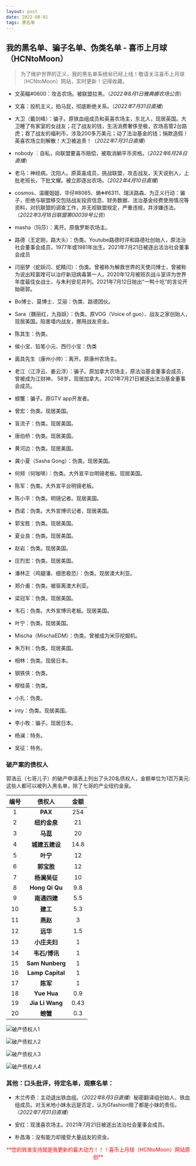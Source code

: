 ```yaml
---
layout: post
date: 2022-08-01
tags: 黑名单
---
```



## 我的黑名单、骗子名单、伪类名单 - 喜币上月球（HCNtoMoon）

> 为了维护世界的正义，我的黑名单系统㊙️已经上线！敬请关注喜币上月球（HCNtoMoon）网站，实时更新！记得收藏。


* 文英瞄#0600：攻击农场。被联盟拉黑。（*2022年8月1日雅典娜农场公告*）

* 文喜：投机主义，拍马屁，彻底断绝关系。（*2022年7月31日直播*）

* 大卫（戴剑峰）：骗子。原铁血组成员和英喜农场主，东北人，现居英国。大卫睡了有家室的女战友；花了战友的钱，生活消费奢侈至极，农场高管2台路虎；吞了战友的福利币，涉及200多万美元；动了法治基金的钱；捐款造假！英喜农场立刻解散！大卫被追责！（*2022年7月31日直播*）

* nobody ：自私，向联盟要喜币赔偿，被取消躺平币资格。（*2022年6月28日直播*）

* 老马：神经病。沈阳人。原英喜成员，挑战联盟，攻击战友，天天说别人，上批老班长，下批文耀。被立即逐出农场。（*2022年4月10日直播*）

* cosmos、温暖姐姐、华仔#8065、熵➕#6311、瑞沃路森、为正义行动：骗子，拒绝与联盟移交包括战友投资信息、财务数据、法治基金经费使用情况等资料，对抗联盟的调查工作，并无视联盟规定，严重违规，并涉嫌违法。（*2022年3月18日联盟第00039号公告*）

* masha（玛莎）：离开。原俄罗斯农场主。

* 路德（王定刚，路大头）：伪类。Youtube路德时评和路德社创始人，原法治社会董事会成员，1977年或1981年出生。2021年7月21日被逐出法治社会董事会成员

* 闫丽梦（蛇妖闫、蛇精闫）：伪类。曾被称为解救世界的天使闫博士，曾被称为说出羟氯喹可以治疗新冠病毒第一人，2020年12月被班农战斗室评为世界年度最佳女战士，与朱利安尼并列。2021年7月12日抛出“一鸭十吃”的言论开始砸郭。

* Bo博士、莫博士、艾丽：伪类、路德团伙。

* Sara（魏丽红，九指妖）：伪类。原VOG（Voice of guo）、战友之家创始人，现居美国。陷害墙内战友，挪用战友资金。

*  陈其生：伪类。

* 侯小宝、铅笔小元、西行小宝：伪类

* 面具先生（康州小帅）：离开。原康州农场主。

* 老江（江浮云、姜云浮）：骗子。原加拿大农场主，原法治基金董事会成员，曾被成为江财神， 58岁，现居加拿大。2021年7月21日被逐出法治基金董事会成员。

* 螃蟹：骗子。原GTV app开发者。

* 曾宏：伪类。现居美国。

* 盲流子：伪类。现居美国。

* 唐伯桥：伪类。现居美国。

* 黄河边：伪类。现居美国。

* 龚小夏（Sasha Gong）：伪类。现居美国。

* 何频（何咖啡）：伪类。大外宣平台明镜老板。现居美国。

* 陈军：伪类。大外宣平台明镜老板。

* 陈小平：伪类。明镜记者。现居美国。

* 西诺：伪类。大外宣博讯记者，现居美国。

* 郭宝胜：伪类。现居美国。

* 夏业良：伪类。现居美国。

* 赵岩：伪类。现居美国。

* 庄烈宏：伪类。现居美国。

* 潘林正（鸡腿潘、细思极恐）：伪类。现居澳大利亚。

* 郑介甫：伪类。被驱离澳大利亚。

* 梁冠军：伪类。现居美国。

* 韦石：伪类。大外宣博讯老板。现居美国。

* 叶宁：伪类。现居美国。

* Mischa（MischaEDM）：伪类。曾被成为米莎挖掘机。

* 朱万利：伪类。现居美国。

* 相林：伪类。现居日本。

* 钢铁侠：伪类。

* 穆桂英：伪类。

* 小扎：伪类。

* inty：伪类。现居美国。

* 李小牧：骗子。现居日本。

* 杨澜：特务。

* 吴征：特务。





### 破产案的债权人
郭浩云（七哥儿子）的破产申请表上列出了头20名债权人，金额单位为1百万美元:
这些人都可以被列入黑名单，除了七哥的产业纽约金泉。

| 编号 | 债权人 | 金额 |
|:---:|:---:|:---:|
| 1 | **PAX** | 254 |
| 2 | **纽约金泉** | 21 |
| 3 | **马蕊** | 20 |
| 4 | **城建五建设** | 14.8 |
| 5 | **叶宁** | 12 |
| 6 | **郭宝胜** | 12 |
| 7 | **杨澜吴征** | 10 |
| 8 | **Hong Qi Qu** | 9.8 |
| 9 | **南通四建** | 5.5 |
| 10 | **建工** | 5.3 |
| 11 | **燕赵** | 3 |
| 12 | **远华** | 1.5 |
| 13 | **小庄夫妇** | 1 |
| 14 | **韦石/博讯** | 1 |
| 15 | **Sam Nunberg** | 1 |
| 16 | **Lamp Capital** | 1 |
| 17 | **陈军** | 1 |
| 18 | **Yue Hua** | 0.9 |
| 19 | **Jia Li Wang** | 0.43 |
| 20 | **螃蟹** | 0.3 |



![破产债权人1](/images/bankruptcy/pochan1.jpg "破产债权人1")

![破产债权人2](/images/bankruptcy/pochan2.jpg "破产债权人2")

![破产债权人3](/images/bankruptcy/pochan3.jpg "破产债权人3")

![破产债权人4](/images/bankruptcy/pochan4.jpg "破产债权人4")




### 其他：口头批评，待定名单，观察名单：


* 木兰传奇：主动退出铁血组。（*2022年8月3日直播*）秘密翻译组创始人、铁血组成员。对玉米地小妹永远是否定，认为Gfashion赔了都是小妹的责任。（*2022年7月31日直播*）

* 安红：现澳喜农场主。2021年7月21日被逐出法治社会董事会成员。

* 朴昌海：没有能力却接受大量战友的资金。







<center><font color="red"> **您的转发支持就是我更新的最大动力！！！喜币上月球（HCNtoMoon）网站原创** </font> </center>
